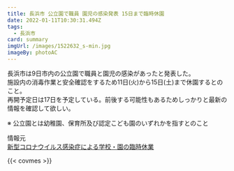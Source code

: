 ```yaml
---
title: 長浜市 公立園で職員 園児の感染発表 15日まで臨時休園
date: 2022-01-11T10:30:31.494Z
tags:
  - 長浜市
card: summary
imgUrl: /images/1522632_s-min.jpg
imageBy: photoAC
---
```

長浜市は9日市内の公立園で職員と園児の感染があったと発表した。  
施設内の消毒作業と安全確認をするため11日(火)から15日(土)まで休園するとのこと。  
再開予定日は17日を予定している。前後する可能性もあるためしっかりと最新の情報を確認して欲しい。

※ 公立園とは幼稚園、保育所及び認定こども園のいずれかを指すとのこと

情報元  
[新型コロナウイルス感染症による学校・園の臨時休業](https://www.city.nagahama.lg.jp/0000010615.html)

{{< covmes >}}
